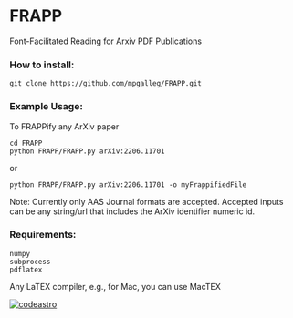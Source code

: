 # FRAPP
Font-Facilitated Reading for Arxiv PDF Publications



### How to install:

    git clone https://github.com/mpgalleg/FRAPP.git

### Example Usage:

To FRAPPify any ArXiv paper

    cd FRAPP
    python FRAPP/FRAPP.py arXiv:2206.11701

or 

    python FRAPP/FRAPP.py arXiv:2206.11701 -o myFrappifiedFile

Note: Currently only AAS Journal formats are accepted. Accepted inputs can be any string/url that includes the ArXiv identifier numeric id. 

### Requirements:

    numpy
    subprocess
    pdflatex
Any LaTEX compiler, e.g., for Mac, you can use MacTEX

[![codeastro](https://img.shields.io/badge/Made%20at-Code/Astro-blueviolet.svg)](https://semaphorep.github.io/codeastro/)



